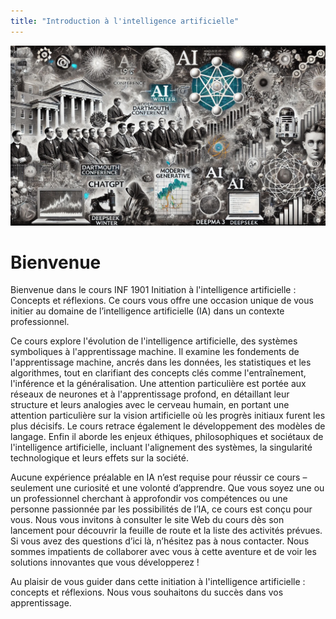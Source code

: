 ```yaml
---
title: "Introduction à l'intelligence artificielle"
---
```


![Header Image](/images/entete-IA-richard.jpeg)

# Bienvenue

Bienvenue dans le cours INF 1901 Initiation à l'intelligence artificielle :
Concepts et réflexions. Ce cours vous offre une occasion unique de vous initier
au domaine de l’intelligence artificielle (IA) dans un contexte professionnel.

Ce cours explore l'évolution de l'intelligence artificielle, des systèmes
symboliques à l'apprentissage machine.  Il examine les fondements de
l'apprentissage machine, ancrés dans les données, les statistiques et les
algorithmes, tout en clarifiant des concepts clés comme l'entraînement,
l'inférence et la généralisation. Une attention particulière est portée aux
réseaux de neurones et à l'apprentissage profond, en détaillant leur structure
et leurs analogies avec le cerveau humain, en portant une attention particulière
sur la vision artificielle où les progrès initiaux furent les plus décisifs. Le
cours retrace également le développement des modèles de langage.  Enfin il
aborde les enjeux éthiques, philosophiques et sociétaux de l'intelligence
artificielle, incluant l'alignement des systèmes, la singularité technologique
et leurs effets sur la société.

Aucune expérience préalable en IA n’est requise pour réussir ce cours –
seulement une curiosité et une volonté d’apprendre. Que vous soyez une ou un
professionnel cherchant à approfondir vos compétences ou une personne passionnée
par les possibilités de l’IA, ce cours est conçu pour vous. Nous vous invitons à
consulter le site Web du cours dès son lancement pour découvrir la feuille de
route et la liste des activités prévues. Si vous avez des questions d’ici là,
n’hésitez pas à nous contacter. Nous sommes impatients de collaborer avec vous à
cette aventure et de voir les solutions innovantes que vous développerez !

Au plaisir de vous guider dans cette initiation à l'intelligence artificielle : concepts et réflexions. Nous vous souhaitons du succès dans vos apprentissage.